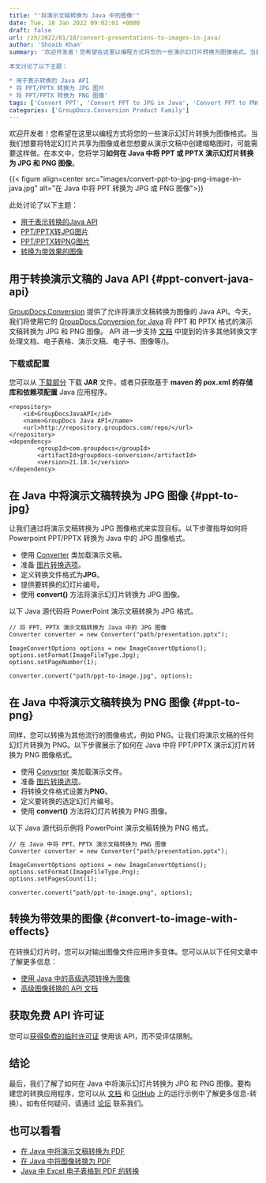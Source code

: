 ```yaml
---
title: "'将演示文稿转换为 Java 中的图像'"
date: Tue, 18 Jan 2022 09:02:01 +0000
draft: false
url: /zh/2022/01/18/convert-presentations-to-images-in-java/
author: 'Shoaib Khan'
summary: '欢迎开发者！您希望在这里以编程方式将您的一些演示幻灯片转换为图像格式。当我们想要将特定幻灯片共享为图像或者您想要从演示文稿中创建缩略图时，可能需要这样做。在本文中，您将学习**如何在 Java 中将 PPT 或 PPTX 演示幻灯片转换为 JPG 和 PNG 图像**。

本文讨论了以下主题：

* 用于表示转换的 Java API
* 将 PPT/PPTX 转换为 JPG 图片
* 将 PPT/PPTX 转换为 PNG 图像'
tags: ['Convert PPT', 'Convert PPT to JPG in Java', 'Convert PPT to PNG in Java', 'Convert PPTX', 'PPT to JPG in Java', 'PPT to PNG in Java']
categories: ['GroupDocs.Conversion Product Family']
---
```


欢迎开发者！您希望在这里以编程方式将您的一些演示幻灯片转换为图像格式。当我们想要将特定幻灯片共享为图像或者您想要从演示文稿中创建缩略图时，可能需要这样做。在本文中，您将学习**如何在 Java 中将 PPT 或 PPTX 演示幻灯片转换为 JPG 和 PNG 图像**。



{{< figure align=center src="images/convert-ppt-to-jpg-png-image-in-java.jpg" alt="在 Java 中将 PPT 转换为 JPG 或 PNG 图像">}}


此处讨论了以下主题：

* [用于表示转换的Java API](#ppt-convert-java-api)
* [PPT/PPTX转JPG图片](#ppt-to-jpg)
* [PPT/PPTX转PNG图片](#ppt-to-png)
* [转换为带效果的图像](#convert-to-image-with-effects)

## 用于转换演示文稿的 Java API {#ppt-convert-java-api}

[GroupDocs.Conversion](https://products.groupdocs.com/conversion/) 提供了允许将演示文稿转换为图像的 Java API。今天，我们将使用它的 [GroupDocs.Conversion for Java](https://products.groupdocs.com/conversion/net/) 将 PPT 和 PPTX 格式的演示文稿转换为 JPG 和 PNG 图像。 API 进一步支持 [文档](https://docs.groupdocs.com/conversion/java/supported-document-formats) 中提到的许多其他转换文字处理文档、电子表格、演示文稿、电子书、图像等/)。

### 下载或配置

您可以从 [下载部分](https://downloads.groupdocs.com/conversion) 下载 **JAR** 文件，或者只获取基于 **maven 的 pox.xml 的存储库和依赖项配置** Java 应用程序。

```
<repository>
	<id>GroupDocsJavaAPI</id>
	<name>GroupDocs Java API</name>
	<url>http://repository.groupdocs.com/repo/</url>
</repository>
<dependency>
        <groupId>com.groupdocs</groupId>
        <artifactId>groupdocs-conversion</artifactId>
        <version>21.10.1</version> 
</dependency>
```

## 在 Java 中将演示文稿转换为 JPG 图像 {#ppt-to-jpg}

让我们通过将演示文稿转换为 JPG 图像格式来实现目标。以下步骤指导如何将 Powerpoint PPT/PPTX 转换为 Java 中的 JPG 图像格式。

* 使用 [Converter](https://apireference.groupdocs.com/conversion/java/com.groupdocs.conversion/Converter) 类加载演示文稿。
* 准备 [图片转换选项](https://apireference.groupdocs.com/conversion/java/com.groupdocs.conversion.options.convert/ImageConvertOptions)。
* 定义转换文件格式为**JPG**。
* 提供要转换的幻灯片编号。
* 使用 **convert()** 方法将演示幻灯片转换为 JPG 图像。

以下 Java 源代码将 PowerPoint 演示文稿转换为 JPG 格式。

```
// 将 PPT、PPTX 演示文稿转换为 Java 中的 JPG 图像
Converter converter = new Converter("path/presentation.pptx");            

ImageConvertOptions options = new ImageConvertOptions();
options.setFormat(ImageFileType.Jpg);
options.setPageNumber(1);

converter.convert("path/ppt-to-image.jpg", options);
```

## 在 Java 中将演示文稿转换为 PNG 图像 {#ppt-to-png}

同样，您可以转换为其他流行的图像格式，例如 PNG。让我们将演示文稿的任何幻灯片转换为 PNG。以下步骤展示了如何在 Java 中将 PPT/PPTX 演示幻灯片转换为 PNG 图像格式。

* 使用 [Converter](https://apireference.groupdocs.com/conversion/java/com.groupdocs.conversion/Converter) 类加载演示文件。
* 准备 [图片转换选项](https://apireference.groupdocs.com/conversion/java/com.groupdocs.conversion.options.convert/ImageConvertOptions)。
* 将转换文件格式设置为**PNG**。
* 定义要转换的选定幻灯片编号。
* 使用 **convert()** 方法将幻灯片转换为 PNG 图像。

以下 Java 源代码示例将 PowerPoint 演示文稿转换为 PNG 格式。

```
// 在 Java 中将 PPT、PPTX 演示文稿转换为 PNG 图像
Converter converter = new Converter("path/presentation.pptx");

ImageConvertOptions options = new ImageConvertOptions();
options.setFormat(ImageFileType.Png);
options.setPagesCount(1);

converter.convert("path/ppt-to-image.png", options);
```

## 转换为带效果的图像 {#convert-to-image-with-effects}

在转换幻灯片时，您可以对输出图像文件应用许多变体。您可以从以下任何文章中了解更多信息：

* [使用 Java 中的高级选项转换为图像](https://blog.groupdocs.com/2021/01/18/convert-webp-to-jpg-png-and-pdf-in-java/)
* [高级图像转换的 API 文档](https://docs.groupdocs.com/conversion/java/convert-to-image-with-advanced-options/)

## 获取免费 API 许可证

您可以[获得免费的临时许可证](https://purchase.groupdocs.com/temporary-license) 使用该 API，而不受评估限制。

## 结论

最后，我们了解了如何在 Java 中将演示幻灯片转换为 JPG 和 PNG 图像。要构建您的转换应用程序，您可以从 [文档](https://docs.groupdocs.com/conversion/java/) 和 [GitHub](https://github.com/groupdocs) 上的运行示例中了解更多信息-转换）。如有任何疑问，请通过 [论坛](https://forum.groupdocs.com/) 联系我们。

## 也可以看看

* [在 Java 中将演示文稿转换为 PDF](https://blog.groupdocs.com/2021/02/15/convert-presentations-odp-pptx-ppt-to-pdf-in-java/)
* [在 Java 中将图像转换为 PDF](https://blog.groupdocs.com/2021/04/21/convert-images-to-pdf-in-java/)
* [Java 中 Excel 电子表格到 PDF 的转换](https://blog.groupdocs.com/2021/11/21/convert-excel-spreadsheets-to-pdf-in-java/)





